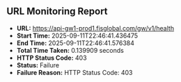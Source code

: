 ## URL Monitoring Report

- **URL:** https://api-gw1-prod1.fisglobal.com/gw/v1/health
- **Start Time:** 2025-09-11T22:46:41.436475
- **End Time:** 2025-09-11T22:46:41.576384
- **Total Time Taken:** 0.139909 seconds
- **HTTP Status Code:** 403
- **Status:** Failure
- **Failure Reason:** HTTP Status Code: 403
